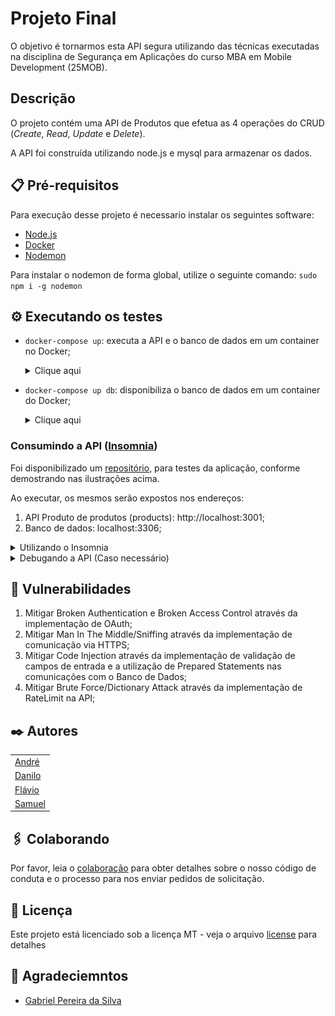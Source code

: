 # Projeto Final

O objetivo é tornarmos esta API segura utilizando das técnicas executadas na disciplina de Segurança em Aplicações do curso MBA em Mobile Development (25MOB).

## Descrição

O projeto contém uma API de Produtos que efetua as 4 operações do CRUD (*Create*, *Read*, *Update* e *Delete*).

A API foi construída utilizando node.js e mysql para armazenar os dados.

## 📋 Pré-requisitos

Para execução desse projeto é necessario instalar os seguintes software:

- [Node.js](https://nodejs.org/en)
- [Docker](https://www.docker.com/get-started)
- [Nodemon](https://www.npmjs.com/package/nodemon)

Para instalar o nodemon de forma global, utilize o seguinte comando: `sudo npm i -g nodemon`
## ⚙️ Executando os testes

- `docker-compose up`: executa a API e o banco de dados em um container no Docker;
    <details>
    <summary>Clique aqui</summary>

    ![.](readme/docker-compose-up.gif) 
    
    </details>

- `docker-compose up db`: disponibiliza  o banco de dados em um container do Docker;
    <details>
    <summary>Clique aqui</summary>

    ![.](readme/docker-compose-up-db.gif)
    
    </details>

### Consumindo a API ([Insomnia](https://insomnia.rest/))

Foi disponibilizado um [repositório](https://github.com/DaniloP85/projeto-final-collection), para testes da aplicação, conforme demostrando nas ilustrações acima.

Ao executar, os mesmos serão expostos nos endereços:

1. API Produto de produtos (products): http://localhost:3001;
2. Banco de dados: localhost:3306;

<details>
<summary>Utilizando o Insomnia</summary>
    
1. Na tela incial do Insomnia, procure o botão `+Create`, depois clique em `Git Clone`;
2. No campo: `GitHub URI`, insira o seguinte endereço:
```
https://github.com/DaniloP85/projeto-final-collection.git
```
3. Por fim clique em `Clone`

![.](readme/clone.png)


</details>
<details>
<summary>Debugando a API (Caso necessário)</summary>


Execute o somente o banco de dados via docker-compose (comando: `docker-compose up db`) e execute a API com `npm install` e o VSCode. Por exemplo:
1. Na raiz do projeto execute: `docker-compose up db`
2. Na subpasta da API, execute `npm install` e em seguida execute a config `Run node-product-api with nodemon`* no player do VSCode.

\* Ao executar essa configuração, caso ocorra erro de binário não encontrado para o nodemon, execute o comando: `npm i -g nodemon` e tente novamente.
</details>

## 📌 Vulnerabilidades

1. Mitigar Broken Authentication e Broken Access Control através da implementação de OAuth; 
2. Mitigar Man In The Middle/Sniffing através da implementação de comunicação via HTTPS;
3. Mitigar Code Injection através da implementação de validação de campos de entrada e a utilização de Prepared Statements nas comunicações com o Banco de Dados;
4. Mitigar Brute Force/Dictionary Attack através da implementação de RateLimit na API;
## ✒️ Autores

||
| --- |
| [André](https://github.com/AndCordeiro) |
| [Danilo](https://www.linkedin.com/in/danilopsnts) |
| [Flávio](https://github.com/flavio-fgjj) |
| [Samuel](https://github.com/SamuelDevMobile)

## 🖇️ Colaborando

Por favor, leia o [colaboração](CONTRIBUTING.md) para obter detalhes sobre o nosso código de conduta e o processo para nos enviar pedidos de solicitação.
## 📄 Licença
Este projeto está licenciado sob a licença MT - veja o arquivo [license](LICENSE.md) para detalhes

## 🎁 Agradeciemntos
* [Gabriel Pereira da Silva](https://github.com/Gabrielgps25)